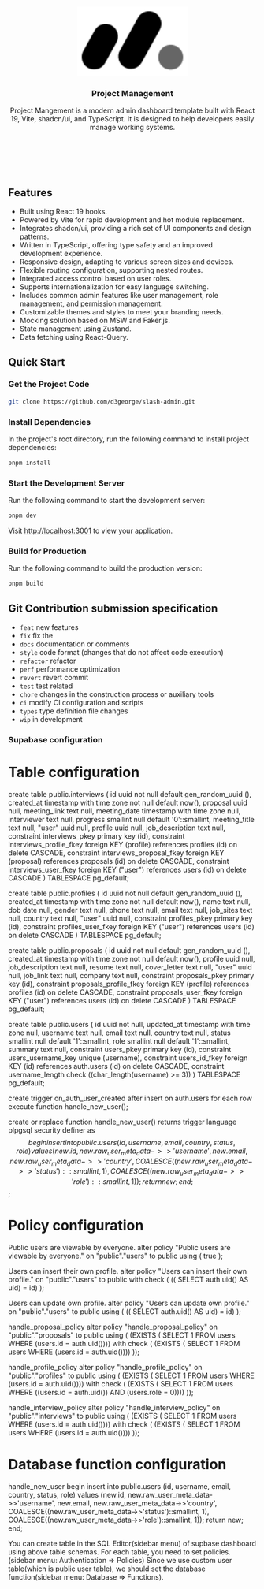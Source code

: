 <div align="center"> 
<br> 
<br>
<img src="./src/assets/icons/ic-logo.svg" height="140" />
<h3> Project Management </h3>
  <p>
    <p style="font-size: 14px">
      Project Mangement is a modern admin dashboard template built with React 19, Vite, shadcn/ui, and TypeScript. It is designed to help developers easily manage working systems.
    </p>
    <br />
    <br />
    <br />
    <br />
</div>


## Features

- Built using React 19 hooks.
- Powered by Vite for rapid development and hot module replacement.
- Integrates shadcn/ui, providing a rich set of UI components and design patterns.
- Written in TypeScript, offering type safety and an improved development experience.
- Responsive design, adapting to various screen sizes and devices.
- Flexible routing configuration, supporting nested routes.
- Integrated access control based on user roles.
- Supports internationalization for easy language switching.
- Includes common admin features like user management, role management, and permission management.
- Customizable themes and styles to meet your branding needs.
- Mocking solution based on MSW and Faker.js.
- State management using Zustand.
- Data fetching using React-Query.

## Quick Start

### Get the Project Code

```bash
git clone https://github.com/d3george/slash-admin.git
```

### Install Dependencies

In the project's root directory, run the following command to install project dependencies:

```bash
pnpm install
```

### Start the Development Server

Run the following command to start the development server:

```bash
pnpm dev
```

Visit [http://localhost:3001](http://localhost:3001) to view your application.

### Build for Production

Run the following command to build the production version:

```bash
pnpm build
```

## Git Contribution submission specification
- `feat` new features
- `fix`  fix the
- `docs` documentation or comments
- `style` code format (changes that do not affect code execution)
- `refactor` refactor
- `perf` performance optimization
- `revert` revert commit
- `test` test related
- `chore` changes in the construction process or auxiliary tools
- `ci` modify CI configuration and scripts
- `types` type definition file changes
- `wip` in development


### Supabase configuration

# Table configuration
create table public.interviews (
  id uuid not null default gen_random_uuid (),
  created_at timestamp with time zone not null default now(),
  proposal uuid null,
  meeting_link text null,
  meeting_date timestamp with time zone null,
  interviewer text null,
  progress smallint null default '0'::smallint,
  meeting_title text null,
  "user" uuid null,
  profile uuid null,
  job_description text null,
  constraint interviews_pkey primary key (id),
  constraint interviews_profile_fkey foreign KEY (profile) references profiles (id) on delete CASCADE,
  constraint interviews_proposal_fkey foreign KEY (proposal) references proposals (id) on delete CASCADE,
  constraint interviews_user_fkey foreign KEY ("user") references users (id) on delete CASCADE
) TABLESPACE pg_default;

create table public.profiles (
  id uuid not null default gen_random_uuid (),
  created_at timestamp with time zone not null default now(),
  name text null,
  dob date null,
  gender text null,
  phone text null,
  email text null,
  job_sites text null,
  country text null,
  "user" uuid null,
  constraint profiles_pkey primary key (id),
  constraint profiles_user_fkey foreign KEY ("user") references users (id) on delete CASCADE
) TABLESPACE pg_default;

create table public.proposals (
  id uuid not null default gen_random_uuid (),
  created_at timestamp with time zone not null default now(),
  profile uuid null,
  job_description text null,
  resume text null,
  cover_letter text null,
  "user" uuid null,
  job_link text null,
  company text null,
  constraint proposals_pkey primary key (id),
  constraint proposals_profile_fkey foreign KEY (profile) references profiles (id) on delete CASCADE,
  constraint proposals_user_fkey foreign KEY ("user") references users (id) on delete CASCADE
) TABLESPACE pg_default;

create table public.users (
  id uuid not null,
  updated_at timestamp with time zone null,
  username text null,
  email text null,
  country text null,
  status smallint null default '1'::smallint,
  role smallint null default '1'::smallint,
  summary text null,
  constraint users_pkey primary key (id),
  constraint users_username_key unique (username),
  constraint users_id_fkey foreign KEY (id) references auth.users (id) on delete CASCADE,
  constraint username_length check ((char_length(username) >= 3))
) TABLESPACE pg_default;

create trigger on_auth_user_created
after insert on auth.users
for each row
execute function handle_new_user();

create or replace function handle_new_user()
returns trigger
language plpgsql
security definer
as $$
begin
  insert into public.users (
    id,
    username,
    email,
    country,
    status,
    role
  )
  values (
    new.id,
    new.raw_user_meta_data->>'username',
    new.email,
    new.raw_user_meta_data->>'country',
    COALESCE((new.raw_user_meta_data->>'status')::smallint, 1),
    COALESCE((new.raw_user_meta_data->>'role')::smallint, 1)
  );
  return new;
end;
$$;


# Policy configuration

Public users are viewable by everyone.
alter policy "Public users are viewable by everyone."
on "public"."users"
to public
using (
  true
);

Users can insert their own profile.
alter policy "Users can insert their own profile."
on "public"."users"
to public
with check (
  (( SELECT auth.uid() AS uid) = id)
);

Users can update own profile.
alter policy "Users can update own profile."
on "public"."users"
to public
using (
  (( SELECT auth.uid() AS uid) = id)
);

handle_proposal_policy
alter policy "handle_proposal_policy"
on "public"."proposals"
to public
using (
  (EXISTS ( SELECT 1
   FROM users
  WHERE (users.id = auth.uid())))
with check (
  (EXISTS ( SELECT 1
   FROM users
  WHERE (users.id = auth.uid())))
));

handle_profile_policy
alter policy "handle_profile_policy"
on "public"."profiles"
to public
using (
(EXISTS ( SELECT 1
   FROM users
  WHERE (users.id = auth.uid())))
with check (
(EXISTS ( SELECT 1
   FROM users
  WHERE ((users.id = auth.uid()) AND (users.role = 0))))
));

handle_interview_policy
alter policy "handle_interview_policy"
on "public"."interviews"
to public
using (
   (EXISTS ( SELECT 1
   FROM users
  WHERE (users.id = auth.uid())))
with check (
  (EXISTS ( SELECT 1
    FROM users
    WHERE (users.id = auth.uid())))
));

# Database function configuration
handle_new_user
begin
  insert into public.users (id, username, email, country, status, role)
  values (new.id, new.raw_user_meta_data->>'username', new.email, new.raw_user_meta_data->>'country', COALESCE((new.raw_user_meta_data->>'status')::smallint, 1), COALESCE((new.raw_user_meta_data->>'role')::smallint, 1));
  return new;
end;

You can create table in the SQL Editor(sidebar menu) of supbase dashboard using above table schemas.
For each table, you need to set policies.(sidebar menu: Authentication => Policies)
Since we use custom user table(which is public user table), we should set the database function(sidebar menu: Database => Functions).